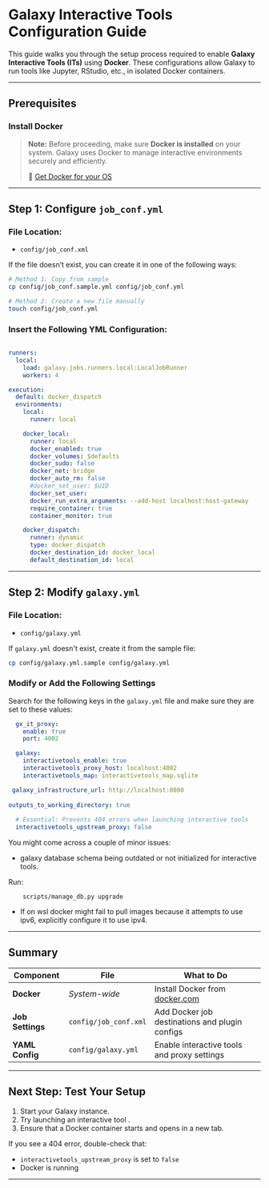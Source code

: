 
#  Galaxy Interactive Tools Configuration Guide

This guide walks you through the setup process required to enable **Galaxy Interactive Tools (ITs)** using **Docker**. These configurations allow Galaxy to run tools like Jupyter, RStudio, etc., in isolated Docker containers.

---

## Prerequisites

### Install Docker

> **Note:** Before proceeding, make sure **Docker is installed** on your system. Galaxy uses Docker to manage interactive environments securely and efficiently.  
>  
> 🔗 [Get Docker for your OS](https://docs.docker.com/get-docker/)

---

## Step 1: Configure `job_conf.yml`

###  File Location:
- `config/job_conf.xml`

If the file doesn’t exist, you can create it in one of the following ways:

```bash
# Method 1: Copy from sample
cp config/job_conf.sample.yml config/job_conf.yml

# Method 2: Create a new file manually
touch config/job_conf.yml
```

### Insert the Following YML Configuration:

```yml

runners:
  local:
    load: galaxy.jobs.runners.local:LocalJobRunner
    workers: 4

execution:
  default: docker_dispatch
  environments:
    local:
      runner: local

    docker_local:
      runner: local
      docker_enabled: true
      docker_volumes: $defaults
      docker_sudo: false
      docker_net: bridge
      docker_auto_rm: false
      #docker_set_user: $UID
      docker_set_user:
      docker_run_extra_arguments: --add-host localhost:host-gateway
      require_container: true
      container_monitor: true

    docker_dispatch:
      runner: dynamic
      type: docker_dispatch
      docker_destination_id: docker_local
      default_destination_id: local
```

---

## Step 2: Modify `galaxy.yml`

### File Location:
- `config/galaxy.yml`

If `galaxy.yml` doesn't exist, create it from the sample file:

```bash
cp config/galaxy.yml.sample config/galaxy.yml
```

###  Modify or Add the Following Settings

Search for the following keys in the `galaxy.yml` file and make sure they are set to these values:

```yaml
  gx_it_proxy:                                                                      # 177
    enable: true                                                                    # 180
    port: 4002                                                                      # 189

  galaxy:
    interactivetools_enable: true                                                   # 1344
    interactivetools_proxy_host: localhost:4002                                     # 1353
    interactivetools_map: interactivetools_map.sqlite                               # 1362

 galaxy_infrastructure_url: http://localhost:8080                                   # 1438
 
outputs_to_working_directory: true                                                  # 2576
 
  # Essential: Prevents 404 errors when launching interactive tools
  interactivetools_upstream_proxy: false
```

You might come across a couple of minor issues:
- galaxy database schema being outdated or not initialized for interactive tools.

Run: 

```
    scripts/manage_db.py upgrade
```

- If on wsl docker might fail to pull images because it attempts to use ipv6, explicitly configure it to use ipv4.

---

## Summary

| Component        | File              | What to Do                                |
|------------------|-------------------|--------------------------------------------|
| **Docker**       | _System-wide_     | Install Docker from [docker.com](https://docs.docker.com/get-docker) |
| **Job Settings** | `config/job_conf.xml` | Add Docker job destinations and plugin configs |
| **YAML Config**  | `config/galaxy.yml`   | Enable interactive tools and proxy settings |

---

##  Next Step: Test Your Setup

1. Start your Galaxy instance.
2. Try launching an interactive tool .
3. Ensure that a Docker container starts and opens in a new tab.

If you see a 404 error, double-check that:
- `interactivetools_upstream_proxy` is set to `false`
- Docker is running

---
